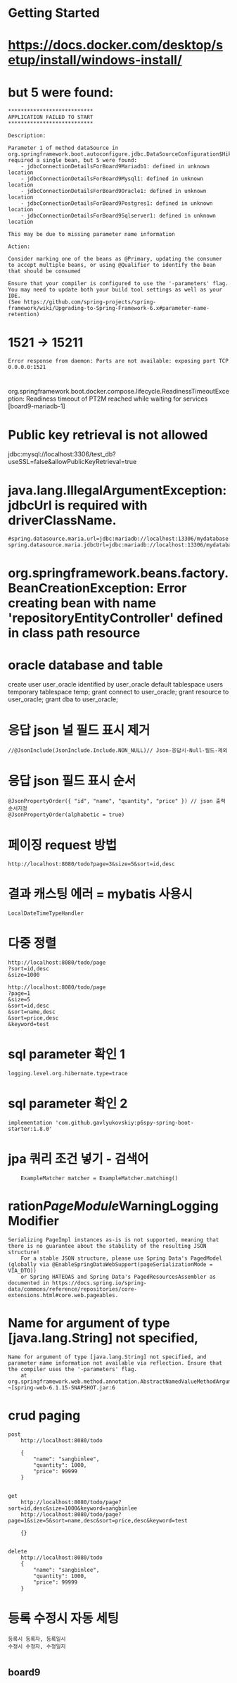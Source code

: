 # Getting Started


# https://docs.docker.com/desktop/setup/install/windows-install/

# but 5 were found:


	***************************
	APPLICATION FAILED TO START
	***************************

	Description:

	Parameter 1 of method dataSource in org.springframework.boot.autoconfigure.jdbc.DataSourceConfiguration$Hikari required a single bean, but 5 were found:
		- jdbcConnectionDetailsForBoard9Mariadb1: defined in unknown location
		- jdbcConnectionDetailsForBoard9Mysql1: defined in unknown location
		- jdbcConnectionDetailsForBoard9Oracle1: defined in unknown location
		- jdbcConnectionDetailsForBoard9Postgres1: defined in unknown location
		- jdbcConnectionDetailsForBoard9Sqlserver1: defined in unknown location

	This may be due to missing parameter name information

	Action:

	Consider marking one of the beans as @Primary, updating the consumer to accept multiple beans, or using @Qualifier to identify the bean that should be consumed

	Ensure that your compiler is configured to use the '-parameters' flag.
	You may need to update both your build tool settings as well as your IDE.
	(See https://github.com/spring-projects/spring-framework/wiki/Upgrading-to-Spring-Framework-6.x#parameter-name-retention)



# 1521 -> 15211

	Error response from daemon: Ports are not available: exposing port TCP 0.0.0.0:1521

#



org.springframework.boot.docker.compose.lifecycle.ReadinessTimeoutException: Readiness timeout of PT2M reached while waiting for services [board9-mariadb-1]




# Public key retrieval is not allowed
jdbc:mysql://localhost:3306/test_db?useSSL=false&allowPublicKeyRetrieval=true


# java.lang.IllegalArgumentException: jdbcUrl is required with driverClassName.


	#spring.datasource.maria.url=jdbc:mariadb://localhost:13306/mydatabase
	spring.datasource.maria.jdbcUrl=jdbc:mariadb://localhost:13306/mydatabase

# org.springframework.beans.factory.BeanCreationException: Error creating bean with name 'repositoryEntityController' defined in class path resource




# oracle database and table

create user user_oracle identified by user_oracle default tablespace users temporary tablespace temp;
grant connect to user_oracle;
grant resource to user_oracle;
grant dba to user_oracle;




# 응답 json 널 필드 표시 제거
	//@JsonInclude(JsonInclude.Include.NON_NULL)// Json-응답시-Null-필드-제외


# 응답 json 필드 표시 순서

	@JsonPropertyOrder({ "id", "name", "quantity", "price" }) // json 출력 순서지정
 	@JsonPropertyOrder(alphabetic = true)

# 페이징 request 방법

	http://localhost:8080/todo?page=3&size=5&sort=id,desc



#    결과 캐스팅 에러 = mybatis 사용시

	LocalDateTimeTypeHandler



# 다중 정렬

	http://localhost:8080/todo/page
	?sort=id,desc
	&size=1000

	http://localhost:8080/todo/page
	?page=1
	&size=5
	&sort=id,desc
	&sort=name,desc
	&sort=price,desc
	&keyword=test

# sql parameter 확인 1

	logging.level.org.hibernate.type=trace

# sql parameter 확인 2

	implementation 'com.github.gavlyukovskiy:p6spy-spring-boot-starter:1.8.0'
# jpa 쿼리 조건 넣기 - 검색어




		ExampleMatcher matcher = ExampleMatcher.matching()



# ration$PageModule$WarningLoggingModifier

	Serializing PageImpl instances as-is is not supported, meaning that there is no guarantee about the stability of the resulting JSON structure!
		For a stable JSON structure, please use Spring Data's PagedModel (globally via @EnableSpringDataWebSupport(pageSerializationMode = VIA_DTO))
		or Spring HATEOAS and Spring Data's PagedResourcesAssembler as documented in https://docs.spring.io/spring-data/commons/reference/repositories/core-extensions.html#core.web.pageables.

# Name for argument of type [java.lang.String] not specified,
	Name for argument of type [java.lang.String] not specified, and parameter name information not available via reflection. Ensure that the compiler uses the '-parameters' flag.
		at org.springframework.web.method.annotation.AbstractNamedValueMethodArgumentResolver.updateNamedValueInfo(AbstractNamedValueMethodArgumentResolver.java:186) ~[spring-web-6.1.15-SNAPSHOT.jar:6



# crud   paging

	post
		http://localhost:8080/todo

		{
		    "name": "sangbinlee",
		    "quantity": 1000,
		    "price": 99999
		}


	get
		http://localhost:8080/todo/page?sort=id,desc&size=1000&keyword=sangbinlee
		http://localhost:8080/todo/page?page=1&size=5&sort=name,desc&sort=price,desc&keyword=test

		{}


	delete
		http://localhost:8080/todo
		{
		    "name": "sangbinlee",
		    "quantity": 1000,
		    "price": 99999
		}

# 등록 수정시 자동 세팅
	등록시 등록자, 등록일시
	수정시 수정자, 수정일지



#
#
#
#
#
#
## board9
